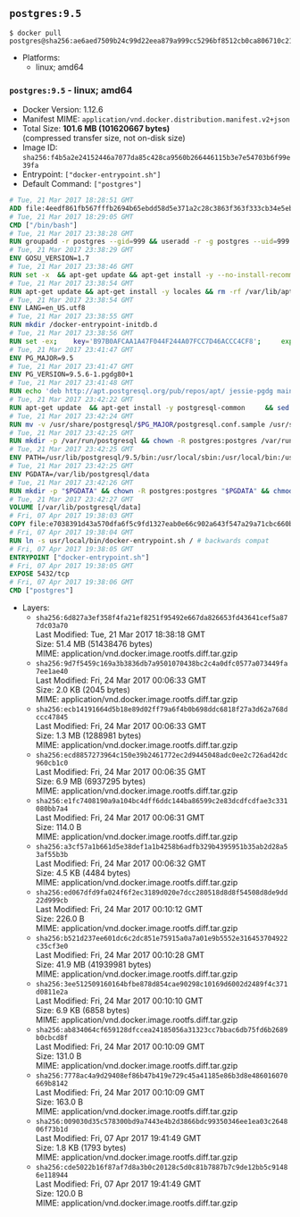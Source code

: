 ## `postgres:9.5`

```console
$ docker pull postgres@sha256:ae6aed7509b24c99d22eea879a999cc5296bf8512cb0ca806710c21e28199258
```

-	Platforms:
	-	linux; amd64

### `postgres:9.5` - linux; amd64

-	Docker Version: 1.12.6
-	Manifest MIME: `application/vnd.docker.distribution.manifest.v2+json`
-	Total Size: **101.6 MB (101620667 bytes)**  
	(compressed transfer size, not on-disk size)
-	Image ID: `sha256:f4b5a2e24152446a7077da85c428ca9560b266446115b3e7e54703b6f99e39fa`
-	Entrypoint: `["docker-entrypoint.sh"]`
-	Default Command: `["postgres"]`

```dockerfile
# Tue, 21 Mar 2017 18:28:51 GMT
ADD file:4eedf861fb567fffb2694b65ebdd58d5e371a2c28c3863f363f333cb34e5eb7b in / 
# Tue, 21 Mar 2017 18:29:05 GMT
CMD ["/bin/bash"]
# Tue, 21 Mar 2017 23:38:28 GMT
RUN groupadd -r postgres --gid=999 && useradd -r -g postgres --uid=999 postgres
# Tue, 21 Mar 2017 23:38:29 GMT
ENV GOSU_VERSION=1.7
# Tue, 21 Mar 2017 23:38:46 GMT
RUN set -x 	&& apt-get update && apt-get install -y --no-install-recommends ca-certificates wget && rm -rf /var/lib/apt/lists/* 	&& wget -O /usr/local/bin/gosu "https://github.com/tianon/gosu/releases/download/$GOSU_VERSION/gosu-$(dpkg --print-architecture)" 	&& wget -O /usr/local/bin/gosu.asc "https://github.com/tianon/gosu/releases/download/$GOSU_VERSION/gosu-$(dpkg --print-architecture).asc" 	&& export GNUPGHOME="$(mktemp -d)" 	&& gpg --keyserver ha.pool.sks-keyservers.net --recv-keys B42F6819007F00F88E364FD4036A9C25BF357DD4 	&& gpg --batch --verify /usr/local/bin/gosu.asc /usr/local/bin/gosu 	&& rm -r "$GNUPGHOME" /usr/local/bin/gosu.asc 	&& chmod +x /usr/local/bin/gosu 	&& gosu nobody true 	&& apt-get purge -y --auto-remove ca-certificates wget
# Tue, 21 Mar 2017 23:38:54 GMT
RUN apt-get update && apt-get install -y locales && rm -rf /var/lib/apt/lists/* 	&& localedef -i en_US -c -f UTF-8 -A /usr/share/locale/locale.alias en_US.UTF-8
# Tue, 21 Mar 2017 23:38:54 GMT
ENV LANG=en_US.utf8
# Tue, 21 Mar 2017 23:38:55 GMT
RUN mkdir /docker-entrypoint-initdb.d
# Tue, 21 Mar 2017 23:38:56 GMT
RUN set -ex; 	key='B97B0AFCAA1A47F044F244A07FCC7D46ACCC4CF8'; 	export GNUPGHOME="$(mktemp -d)"; 	gpg --keyserver ha.pool.sks-keyservers.net --recv-keys "$key"; 	gpg --export "$key" > /etc/apt/trusted.gpg.d/postgres.gpg; 	rm -r "$GNUPGHOME"; 	apt-key list
# Tue, 21 Mar 2017 23:41:47 GMT
ENV PG_MAJOR=9.5
# Tue, 21 Mar 2017 23:41:47 GMT
ENV PG_VERSION=9.5.6-1.pgdg80+1
# Tue, 21 Mar 2017 23:41:48 GMT
RUN echo 'deb http://apt.postgresql.org/pub/repos/apt/ jessie-pgdg main' $PG_MAJOR > /etc/apt/sources.list.d/pgdg.list
# Tue, 21 Mar 2017 23:42:22 GMT
RUN apt-get update 	&& apt-get install -y postgresql-common 	&& sed -ri 's/#(create_main_cluster) .*$/\1 = false/' /etc/postgresql-common/createcluster.conf 	&& apt-get install -y 		postgresql-$PG_MAJOR=$PG_VERSION 		postgresql-contrib-$PG_MAJOR=$PG_VERSION 	&& rm -rf /var/lib/apt/lists/*
# Tue, 21 Mar 2017 23:42:24 GMT
RUN mv -v /usr/share/postgresql/$PG_MAJOR/postgresql.conf.sample /usr/share/postgresql/ 	&& ln -sv ../postgresql.conf.sample /usr/share/postgresql/$PG_MAJOR/ 	&& sed -ri "s!^#?(listen_addresses)\s*=\s*\S+.*!\1 = '*'!" /usr/share/postgresql/postgresql.conf.sample
# Tue, 21 Mar 2017 23:42:25 GMT
RUN mkdir -p /var/run/postgresql && chown -R postgres:postgres /var/run/postgresql && chmod g+s /var/run/postgresql
# Tue, 21 Mar 2017 23:42:25 GMT
ENV PATH=/usr/lib/postgresql/9.5/bin:/usr/local/sbin:/usr/local/bin:/usr/sbin:/usr/bin:/sbin:/bin
# Tue, 21 Mar 2017 23:42:25 GMT
ENV PGDATA=/var/lib/postgresql/data
# Tue, 21 Mar 2017 23:42:26 GMT
RUN mkdir -p "$PGDATA" && chown -R postgres:postgres "$PGDATA" && chmod 777 "$PGDATA" # this 777 will be replaced by 700 at runtime (allows semi-arbitrary "--user" values)
# Tue, 21 Mar 2017 23:42:27 GMT
VOLUME [/var/lib/postgresql/data]
# Fri, 07 Apr 2017 19:38:03 GMT
COPY file:e7038391d43a570dfa6f5c9fd1327eab0e66c902a643f547a29a71cbc660b950 in /usr/local/bin/ 
# Fri, 07 Apr 2017 19:38:04 GMT
RUN ln -s usr/local/bin/docker-entrypoint.sh / # backwards compat
# Fri, 07 Apr 2017 19:38:05 GMT
ENTRYPOINT ["docker-entrypoint.sh"]
# Fri, 07 Apr 2017 19:38:05 GMT
EXPOSE 5432/tcp
# Fri, 07 Apr 2017 19:38:06 GMT
CMD ["postgres"]
```

-	Layers:
	-	`sha256:6d827a3ef358f4fa21ef8251f95492e667da826653fd43641cef5a877dc03a70`  
		Last Modified: Tue, 21 Mar 2017 18:38:18 GMT  
		Size: 51.4 MB (51438476 bytes)  
		MIME: application/vnd.docker.image.rootfs.diff.tar.gzip
	-	`sha256:9d7f5459c169a3b3836db7a9501070438bc2c4a0dfc0577a073449fa7ee1ae40`  
		Last Modified: Fri, 24 Mar 2017 00:06:33 GMT  
		Size: 2.0 KB (2045 bytes)  
		MIME: application/vnd.docker.image.rootfs.diff.tar.gzip
	-	`sha256:ecb14191664d5b18e89d02ff79a6f4b0b698ddc6818f27a3d62a768dccc47845`  
		Last Modified: Fri, 24 Mar 2017 00:06:33 GMT  
		Size: 1.3 MB (1288981 bytes)  
		MIME: application/vnd.docker.image.rootfs.diff.tar.gzip
	-	`sha256:ecd8857273964c150e39b2461772ec2d9445048adc0ee2c726ad42dc960cb1c0`  
		Last Modified: Fri, 24 Mar 2017 00:06:35 GMT  
		Size: 6.9 MB (6937295 bytes)  
		MIME: application/vnd.docker.image.rootfs.diff.tar.gzip
	-	`sha256:e1fc7408190a9a104bc4dff6ddc144ba86599c2e83dcdfcdfae3c331080bb7a4`  
		Last Modified: Fri, 24 Mar 2017 00:06:31 GMT  
		Size: 114.0 B  
		MIME: application/vnd.docker.image.rootfs.diff.tar.gzip
	-	`sha256:a3cf57a1b661d5e38def1a1b4258b6adfb329b4395951b35ab2d28a53af55b3b`  
		Last Modified: Fri, 24 Mar 2017 00:06:32 GMT  
		Size: 4.5 KB (4484 bytes)  
		MIME: application/vnd.docker.image.rootfs.diff.tar.gzip
	-	`sha256:ed067dfd9fa024f6f2ec3189d020e7dcc280518d8d8f54508d8de9dd22d999cb`  
		Last Modified: Fri, 24 Mar 2017 00:10:12 GMT  
		Size: 226.0 B  
		MIME: application/vnd.docker.image.rootfs.diff.tar.gzip
	-	`sha256:b521d237ee601dc6c2dc851e75915a0a7a01e9b5552e316453704922c35cf3e0`  
		Last Modified: Fri, 24 Mar 2017 00:10:28 GMT  
		Size: 41.9 MB (41939981 bytes)  
		MIME: application/vnd.docker.image.rootfs.diff.tar.gzip
	-	`sha256:3ee512509160164bfbe878d854cae90298c10169d6002d2489f4c371d0811e2a`  
		Last Modified: Fri, 24 Mar 2017 00:10:10 GMT  
		Size: 6.9 KB (6858 bytes)  
		MIME: application/vnd.docker.image.rootfs.diff.tar.gzip
	-	`sha256:ab834064cf659128dfccea24185056a31323cc7bbac6db75fd6b2689b0cbcd8f`  
		Last Modified: Fri, 24 Mar 2017 00:10:09 GMT  
		Size: 131.0 B  
		MIME: application/vnd.docker.image.rootfs.diff.tar.gzip
	-	`sha256:7778ac4a9d29408ef86b47b419e729c45a41185e86b3d8e486016070669b8142`  
		Last Modified: Fri, 24 Mar 2017 00:10:09 GMT  
		Size: 163.0 B  
		MIME: application/vnd.docker.image.rootfs.diff.tar.gzip
	-	`sha256:009030d35c578300bd9a7443e4b2d3866bdc99350346ee1ea03c264806f73b1d`  
		Last Modified: Fri, 07 Apr 2017 19:41:49 GMT  
		Size: 1.8 KB (1793 bytes)  
		MIME: application/vnd.docker.image.rootfs.diff.tar.gzip
	-	`sha256:cde5022b16f87af7d8a3b0c20128c5d0c81b7887b7c9de12bb5c91486e118944`  
		Last Modified: Fri, 07 Apr 2017 19:41:49 GMT  
		Size: 120.0 B  
		MIME: application/vnd.docker.image.rootfs.diff.tar.gzip
